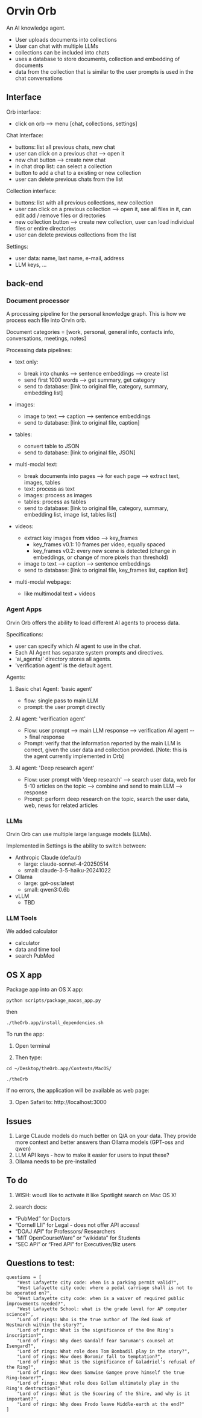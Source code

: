 
# Orvin Orb

An AI knowledge agent.

- User uploads documents into collections
- User can chat with multiple LLMs
- collections can be included into chats
- uses a database to store documents, collection and embedding of documents
- data from the collection that is similar to the user prompts is used in the chat conversations


## Interface

Orb interface:
- click on orb --> menu [chat, collections, settings]

Chat Interface:
- buttons: list all previous chats, new chat
- user can click on a previous chat --> open it
- new chat button --> create new chat
- in chat drop list: can select a collection
- button to add a chat to a existing or new collection
- user can delete previous chats from the list

Collection interface:
- buttons: list with all previous collections, new collection
- user can click on a previous collection --> open it, see all files in it, can edit add / remove files or directories
- new collection button --> create new collection, user can load individual files or entire directories
- user can delete previous collections from the list

Settings:
- user data: name, last name, e-mail, address
- LLM keys, ...


## back-end

### Document processor

A processing pipeline for the personal knowledge graph. This is how we process each file into Orvin orb.

Document categories = [work, personal, general info, contacts info, conversations, meetings, notes]

Processing data pipelines:

- text only: 
    - break into chunks --> sentence embeddings --> create list
    - send first 1000 words --> get summary, get category
    - send to database: [link to original file, category, summary, embedding list]

- images: 
    - image to text --> caption --> sentence embeddings
    - send to database: [link to original file, caption]

- tables:
    - convert table to JSON
    - send to database: [link to original file, JSON]
    

- multi-modal text:
    - break documents into pages --> for each page --> extract text, images, tables
    - text: process as text
    - images: process as images
    - tables: process as tables
    - send to database: [link to original file, category, summary, embedding list, image list, tables list]

- videos:
    - extract key images from video --> key_frames
        - key_frames v0.1: 10 frames per video, equally spaced
        - key_frames v0.2: every new scene is detected (change in embeddings, or change of more pixels than threshold)
    - image to text --> caption --> sentence embeddings
    - send to database: [link to original file, key_frames list, caption list]

- multi-modal webpage:
     - like multimodal text + videos


### Agent Apps

Orvin Orb offers the ability to load different AI agents to process data.

Specifications:
- user can specify which AI agent to use in the chat.
- Each AI Agent has separate system prompts and directives.
- 'ai_agents/' directory stores all agents.
- 'verification agent' is the default agent.

Agents:

1. Basic chat Agent: 'basic agent'
    - flow: single pass to main LLM
    - prompt: the user prompt directly

1. AI agent: 'verification agent'
    - Flow: user prompt --> main LLM response --> verification AI agent --> final response
    - Prompt: verify that the information reported by the main LLM is correct, given the user data and collection provided.
    [Note: this is the agent currently implemented in Orb]

2. AI agent: 'Deep research agent'
    - Flow: user prompt with 'deep research' --> search user data, web for 5-10 articles on the topic --> combine and send to main LLM --> response
    - Prompt: perform deep research on the topic, search the user data, web, news for related articles

### LLMs

Orvin Orb can use multiple large language models (LLMs).

Implemented in Settings is the ability to switch between:

- Anthropic Claude (default)
    - large: claude-sonnet-4-20250514
    - small: claude-3-5-haiku-20241022
- Ollama
    - large: gpt-oss:latest
    - small: qwen3:0.6b
- vLLM
	- TBD 

### LLM Tools

We added calculator 

- calculator
- data and time tool
- search PubMed



## OS X app

Package app into an OS X app:

`python scripts/package_macos_app.py`

then

`./theOrb.app/install_dependencies.sh`

To run the app:

1. Open terminal

2. Then type:

`cd ~/Desktop/theOrb.app/Contents/MacOS/`

`./theOrb` 

If no errors, the application will be available as web page:

3. Open Safari to: http://localhost:3000



## Issues

1. Large CLaude models do much better on Q/A on your data. They provide more context and better answers than Ollama models (GPT-oss and qwen) 
2. LLM API keys - how to make it easier for users to input these?
3. Ollama needs to be pre-installed



## To do

1. WISH: woudl like to activate it like Spotlight search on Mac OS X!

2. search docs:
- “PubMed” for Doctors   
- “Cornell LII” for Legal - does not offer API access!
- “DOAJ API” for Professors/ Researchers
- “MIT OpenCourseWare” or “wikidata”  for Students
- “SEC API” or “Fred API” for Executives/Biz users


## Questions to test:


```
questions = [
    "West Lafayette city code: when is a parking permit valid?",
    "West Lafayette city code: where a pedal carriage shall is not to be operated on?",
    "West Lafayette city code: when is a waiver of required public improvements needed?",
    "West Lafayette School: what is the grade level for AP computer science?", 
    "Lord of rings: Who is the true author of The Red Book of Westmarch within the story?",
    "Lord of rings: What is the significance of the One Ring's inscription?",
    "Lord of rings: Why does Gandalf fear Saruman's counsel at Isengard?",
    "Lord of rings: What role does Tom Bombadil play in the story?",
    "Lord of rings: How does Boromir fall to temptation?",
    "Lord of rings: What is the significance of Galadriel's refusal of the Ring?",
    "Lord of rings: How does Samwise Gamgee prove himself the true Ring-bearer?",
    "Lord of rings: What role does Gollum ultimately play in the Ring's destruction?",
    "Lord of rings: What is the Scouring of the Shire, and why is it important?",
    "Lord of rings: Why does Frodo leave Middle-earth at the end?"
]
```


